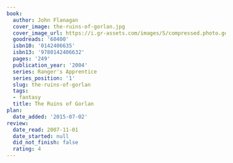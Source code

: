 ```yaml
---
book:
  author: John Flanagan
  cover_image: the-ruins-of-gorlan.jpg
  cover_image_url: https://i.gr-assets.com/images/S/compressed.photo.goodreads.com/books/1293952830l/60400._SX98_.jpg
  goodreads: '60400'
  isbn10: '0142406635'
  isbn13: '9780142406632'
  pages: '249'
  publication_year: '2004'
  series: Ranger's Apprentice
  series_position: '1'
  slug: the-ruins-of-gorlan
  tags:
  - fantasy
  title: The Ruins of Gorlan
plan:
  date_added: '2015-07-02'
review:
  date_read: 2007-11-01
  date_started: null
  did_not_finish: false
  rating: 4
---
```

